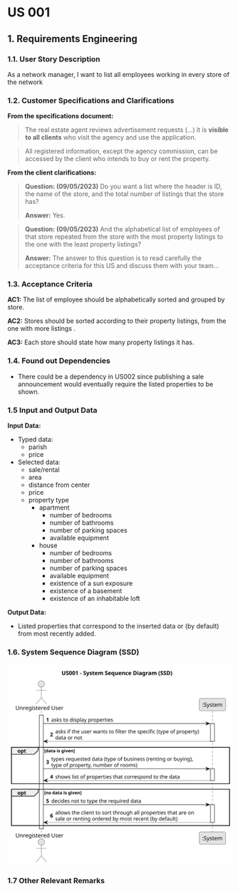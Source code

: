# US 001

## 1. Requirements Engineering


### 1.1. User Story Description


As a network manager, I want to list all employees working in every store of the network


### 1.2. Customer Specifications and Clarifications 


**From the specifications document:**

> The real estate agent reviews advertisement requests (...) it is **visible to all clients** who visit the agency and use the application.

> All registered information, except the agency commission, can be accessed by the client who intends to buy or rent the property.


**From the client clarifications:**

> **Question: (09/05/2023)**  Do you want a list where the header is ID, the name of the store, and the total number of listings that the store has?
>  
> **Answer:** Yes.


> **Question: (09/05/2023)**  And the alphabetical list of employees of that store repeated from the store with the most property listings to the one with the least property listings?
>  
> **Answer:** The answer to this question is to read carefully the acceptance criteria for this US and discuss them with your team...

### 1.3. Acceptance Criteria

**AC1:** The list of employee should be alphabetically sorted and grouped by store.


**AC2:** Stores should be sorted according to their property listings, from the one with more listings .


**AC3:** Each store should state how many property listings it has.

### 1.4. Found out Dependencies


* There could be a dependency in US002 since publishing a sale announcement would eventually require the listed properties to be shown.


### 1.5 Input and Output Data


**Input Data:**

* Typed data:
	* parish
    * price
* Selected data:
	* sale/rental
	* area
	* distance from center
	* price
	* property type
		* apartment
			* number of bedrooms
			* number of bathrooms
			* number of parking spaces
			* available equipment
		* house
			* number of bedrooms
			* number of bathrooms
			* number of parking spaces
			* available equipment
			* existence of a sun exposure
			* existence of a basement
			* existence of an inhabitable loft

**Output Data:**

* Listed properties that correspond to the inserted data or (by default) from most recently added.

### 1.6. System Sequence Diagram (SSD)

![System Sequence Diagram](svg/us001-system-sequence-diagram.svg)

### 1.7 Other Relevant Remarks